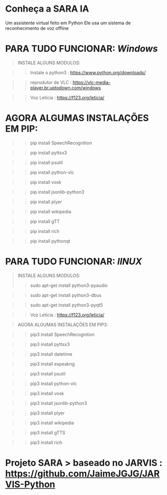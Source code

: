 # Conheça a SARA IA

Um assistente virtual feito em Python
Ele usa um sistema de reconhecimento de voz offline


# PARA TUDO FUNCIONAR: *Windows*

> INSTALE ALGUNS MODULOS:

>>  Instale o python3 : https://www.python.org/downloads/

>>  reprodutor de VLC : https://vlc-media-player.br.uptodown.com/windows

>>  Voz Letícia : https://f123.org/leticia/



# AGORA ALGUMAS INSTALAÇÕES EM PIP:

>> pip install SpeechRecognition

>> pip install pyttsx3

>> pip install psutil

>> pip install python-vlc 

>> pip install vosk

>> pip install jsonlib-python3

>> pip install plyer

>> pip install wikipedia

>> pip install gTT

>> pip install rich

>> pip install pythonqt

# PARA TUDO FUNCIONAR: *lINUX*

> INSTALE ALGUNS MODULOS:
>>  sudo apt-get install python3-pyaudio

>>  sudo apt-get install python3-dbus

>>  sudo apt-get install python3-pyqt5

>>  Voz Letícia : https://f123.org/leticia/

> AGORA ALGUMAS INSTALAÇÕES EM PIP3:

>> pip3 install SpeechRecognition

>> pip3 install pyttsx3

>> pip3 install datetime

>> pip3 install espeakng

>> pip3 install psutil

>> pip3 install python-vlc 

>> pip3 install vosk

>> pip3 install jsonlib-python3

>> pip3 install plyer

>> pip3 install wikipedia

>> pip3 install gTTS

>> pip3 install rich

# Projeto SARA > baseado no JARVIS : https://github.com/JaimeJGJG/JARVIS-Python